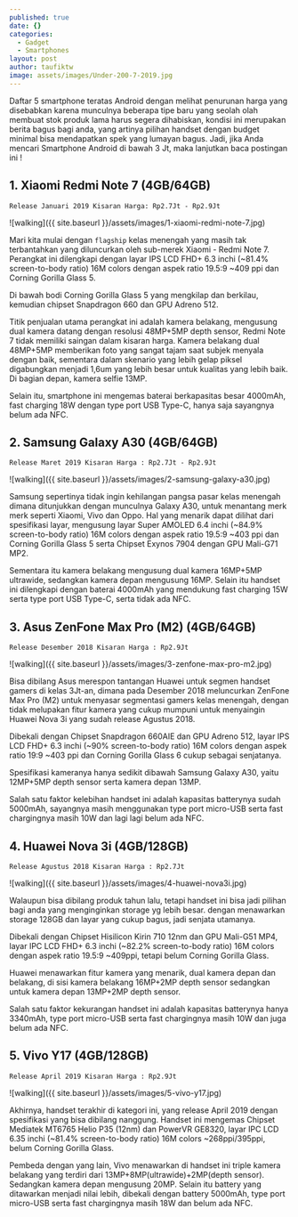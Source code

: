 ```yaml
---
published: true
date: {}
categories:
  - Gadget
  - Smartphones
layout: post
author: taufiktw
image: assets/images/Under-200-7-2019.jpg
---
```

Daftar 5 smartphone teratas Android dengan melihat penurunan harga yang disebabkan karena munculnya beberapa tipe baru yang seolah olah membuat stok produk lama harus segera dihabiskan, kondisi ini merupakan berita bagus bagi anda, yang artinya pilihan handset dengan budget minimal bisa mendapatkan spek yang lumayan bagus. Jadi, jika Anda mencari Smartphone Android di bawah 3 Jt, maka lanjutkan baca postingan ini !

## 1. Xiaomi Redmi Note 7 (4GB/64GB)
``
Release Januari 2019
Kisaran Harga: Rp2.7Jt - Rp2.9Jt
``

![walking]({{ site.baseurl }}/assets/images/1-xiaomi-redmi-note-7.jpg)

Mari kita mulai dengan `flagship` kelas menengah yang masih tak terbantahkan yang diluncurkan oleh sub-merek Xiaomi - Redmi Note 7. Perangkat ini dilengkapi dengan layar IPS LCD FHD+ 6.3 inchi (~81.4% screen-to-body ratio) 16M colors dengan aspek ratio 19.5:9 ~409 ppi dan Corning Gorilla Glass 5.

Di bawah bodi Corning Gorilla Glass 5 yang mengkilap dan berkilau, kemudian chipset Snapdragon 660 dan GPU Adreno 512.

Titik penjualan utama perangkat ini adalah kamera belakang, mengusung dual kamera datang dengan resolusi 48MP+5MP depth sensor, Redmi Note 7 tidak memiliki saingan dalam kisaran harga. Kamera belakang dual 48MP+5MP memberikan foto yang sangat tajam saat subjek menyala dengan baik, sementara dalam skenario yang lebih gelap piksel digabungkan menjadi 1,6um yang lebih besar untuk kualitas yang lebih baik. Di bagian depan, kamera selfie 13MP.

Selain itu, smartphone ini mengemas baterai berkapasitas besar 4000mAh, fast charging 18W dengan type port USB Type-C, hanya saja sayangnya belum ada NFC.

## 2. Samsung Galaxy A30 (4GB/64GB)
``
Release Maret 2019
Kisaran Harga : Rp2.7Jt - Rp2.9Jt
``

![walking]({{ site.baseurl }}/assets/images/2-samsung-galaxy-a30.jpg)

Samsung sepertinya tidak ingin kehilangan pangsa pasar kelas menengah dimana ditunjukkan dengan munculnya Galaxy A30, untuk menantang merk merk seperti Xiaomi, Vivo dan Oppo. Hal yang menarik dapat dilihat dari spesifikasi layar, mengusung layar Super AMOLED 6.4 inchi (~84.9% screen-to-body ratio) 16M colors dengan aspek ratio 19.5:9 ~403 ppi dan Corning Gorilla Glass 5 serta Chipset Exynos 7904 dengan GPU Mali-G71 MP2.

Sementara itu kamera belakang mengusung dual kamera 16MP+5MP ultrawide, sedangkan kamera depan mengusung 16MP. Selain itu handset ini dilengkapi dengan baterai 4000mAh yang mendukung fast charging 15W serta type port USB Type-C, serta tidak ada NFC. 

## 3. Asus ZenFone Max Pro (M2) (4GB/64GB)
``
Release Desember 2018
Kisaran Harga : Rp2.9Jt
``

![walking]({{ site.baseurl }}/assets/images/3-zenfone-max-pro-m2.jpg)

Bisa dibilang Asus merespon tantangan Huawei untuk segmen handset gamers di kelas 3Jt-an, dimana pada Desember 2018 meluncurkan ZenFone Max Pro (M2) untuk menyasar segmentasi gamers kelas menengah, dengan tidak melupakan fitur kamera yang cukup mumpuni untuk menyaingin Huawei Nova 3i yang sudah release Agustus 2018.

Dibekali dengan Chipset Snapdragon 660AIE dan GPU Adreno 512, layar IPS LCD FHD+ 6.3 inchi (~90% screen-to-body ratio) 16M colors dengan aspek ratio 19:9 ~403 ppi dan Corning Gorilla Glass 6 cukup sebagai senjatanya.

Spesifikasi kameranya hanya sedikit dibawah Samsung Galaxy A30, yaitu 12MP+5MP depth sensor serta kamera depan 13MP.

Salah satu faktor kelebihan handset ini adalah kapasitas batterynya sudah 5000mAh, sayangnya masih menggunakan type port micro-USB serta fast chargingnya masih 10W dan lagi lagi belum ada NFC.

## 4. Huawei Nova 3i (4GB/128GB)
``
Release Agustus 2018
Kisaran Harga : Rp2.7Jt
``

![walking]({{ site.baseurl }}/assets/images/4-huawei-nova3i.jpg)

Walaupun bisa dibilang produk tahun lalu, tetapi handset ini bisa jadi pilihan bagi anda yang menginginkan storage yg lebih besar. dengan menawarkan storage 128GB dan layar yang cukup bagus, jadi senjata utamanya.

Dibekali dengan Chipset Hisilicon Kirin 710 12nm dan GPU Mali-G51 MP4, layar IPC LCD FHD+ 6.3 inchi (~82.2% screen-to-body ratio) 16M colors dengan aspek ratio 19.5:9 ~409ppi, tetapi belum Corning Gorilla Glass.

Huawei menawarkan fitur kamera yang menarik, dual kamera depan dan belakang, di sisi kamera belakang 16MP+2MP depth sensor sedangkan untuk kamera depan 13MP+2MP depth sensor.

Salah satu faktor kekurangan handset ini adalah kapasitas batterynya hanya 3340mAh, type port micro-USB serta fast chargingnya masih 10W dan juga belum ada NFC.

## 5. Vivo Y17 (4GB/128GB)
``
Release April 2019
Kisaran Harga : Rp2.9Jt
``

![walking]({{ site.baseurl }}/assets/images/5-vivo-y17.jpg)

Akhirnya, handset terakhir di kategori ini, yang release April 2019 dengan spesifikasi yang bisa dibilang nanggung. Handset ini mengemas Chipset Mediatek MT6765 Helio P35 (12nm) dan PowerVR GE8320, layar IPC LCD 6.35 inchi (~81.4% screen-to-body ratio) 16M colors ~268ppi/395ppi, belum Corning Gorilla Glass.

Pembeda dengan yang lain, Vivo menawarkan di handset ini triple kamera belakang yang terdiri dari 13MP+8MP(ultrawide)+2MP(depth sensor). Sedangkan kamera depan mengusung 20MP. Selain itu battery yang ditawarkan menjadi nilai lebih, dibekali dengan battery 5000mAh, type port micro-USB serta fast chargingnya masih 18W dan belum ada NFC.